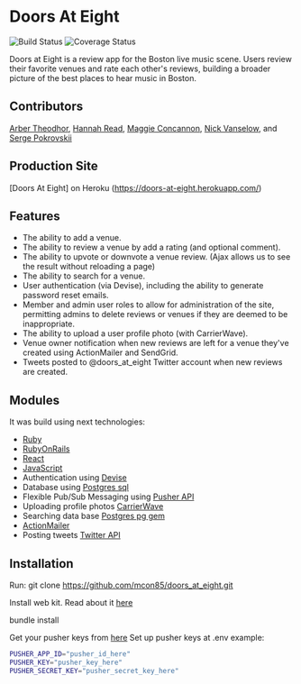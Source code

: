 # Doors At Eight
![Build Status](https://codeship.com/projects/9eab13e0-2503-0134-e487-0e3391f87f23/status?branch=master)
![Coverage Status](https://coveralls.io/repos/mcon85/doors_at_eight/badge.png)


Doors at Eight is a review app for the Boston live music scene. Users review their favorite venues and rate each other's reviews, building a broader picture of the best places to hear music in Boston.


## Contributors

[Arber Theodhor](https://github.com/arbertheo), [Hannah Read](https://github.com/freyjasdottir), [Maggie Concannon](https://github.com/mcon85), [Nick Vanselow](https://github.com/nvanselow), and [Serge Pokrovskii](https://github.com/spokrovskiy)

## Production Site

[Doors At Eight] on Heroku (https://doors-at-eight.herokuapp.com/)


## Features

* The ability to add a venue.
* The ability to review a venue by add a rating (and optional comment).
* The ability to upvote or downvote a venue review. (Ajax allows us to see the result without reloading a page)
* The ability to search for a venue.
* User authentication (via Devise), including the ability to generate password reset emails.
* Member and admin user roles to allow for administration of the site, permitting admins to delete reviews or venues if they are deemed to be inappropriate.
* The ability to upload a user profile photo (with CarrierWave).
* Venue owner notification when new reviews are left for a venue they've created using ActionMailer and SendGrid.
* Tweets posted to @doors_at_eight Twitter account when new reviews are created.


## Modules

It was build using next technologies:

* [Ruby](https://www.ruby-lang.org/en/)
* [RubyOnRails](http://rubyonrails.org/)
* [React](https://facebook.github.io/react/docs/getting-started.html)
* [JavaScript](https://developer.mozilla.org/en-US/docs/Web/JavaScript/Reference)
* Authentication using [Devise](https://github.com/plataformatec/devise)
* Database using [Postgres sql](https://www.postgresql.org)
* Flexible Pub/Sub Messaging using [Pusher API](https://pusher.com/)
* Uploading profile photos [CarrierWave](https://github.com/carrierwaveuploader/carrierwave.git)
* Searching data base [Postgres pg gem](https://rubygems.org/gems/pg/versions/0.18.4)
* [ActionMailer](http://guides.rubyonrails.org/action_mailer_basics.html)
* Posting  tweets [Twitter API](https://dev.twitter.com/rest/public)


## Installation

Run:
git clone https://github.com/mcon85/doors_at_eight.git


Install web kit. Read about it [here](https://github.com/thoughtbot/capybara-webkit/wiki/Installing-Qt-and-compiling-capybara-webkit)  

bundle install

Get your pusher keys from [here](https://pusher.com/)
Set up pusher keys at .env
example:

```sh
PUSHER_APP_ID="pusher_id_here"
PUSHER_KEY="pusher_key_here"
PUSHER_SECRET_KEY="pusher_secret_key_here"
```
